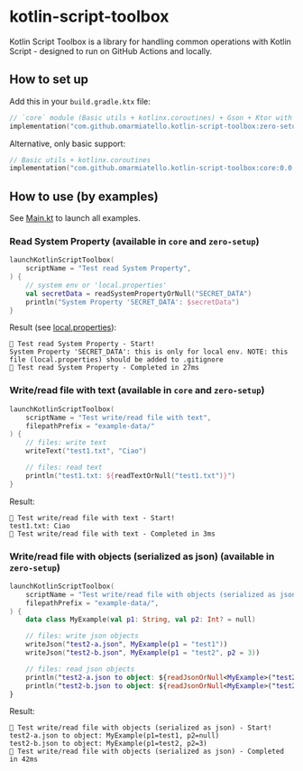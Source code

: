 # kotlin-script-toolbox

Kotlin Script Toolbox is a library for handling common operations with Kotlin Script - designed to run on GitHub Actions and locally.

## How to set up

Add this in your `build.gradle.ktx` file:
```kotlin
// `core` module (Basic utils + kotlinx.coroutines) + Gson + Ktor with OkHttp
implementation("com.github.omarmiatello.kotlin-script-toolbox:zero-setup:0.0.2")
```

Alternative, only basic support:
```kotlin
// Basic utils + kotlinx.coroutines
implementation("com.github.omarmiatello.kotlin-script-toolbox:core:0.0.2")
```

## How to use (by examples)
See [Main.kt](example/src/main/kotlin/com/github/omarmiatello/kotlinscripttoolbox/example/Main.kt)
to launch all examples.

### Read System Property (available in `core` and `zero-setup`)

```kotlin
launchKotlinScriptToolbox(
    scriptName = "Test read System Property",
) {
    // system env or 'local.properties'
    val secretData = readSystemPropertyOrNull("SECRET_DATA")
    println("System Property 'SECRET_DATA': $secretData")
}
```

Result (see [local.properties](local.properties)):
```
🏁 Test read System Property - Start!
System Property 'SECRET_DATA': this is only for local env. NOTE: this file (local.properties) should be added to .gitignore
🎉 Test read System Property - Completed in 27ms
```

### Write/read file with text (available in `core` and `zero-setup`)
```kotlin
launchKotlinScriptToolbox(
    scriptName = "Test write/read file with text",
    filepathPrefix = "example-data/"
) {
    // files: write text
    writeText("test1.txt", "Ciao")

    // files: read text
    println("test1.txt: ${readTextOrNull("test1.txt")}")
}
```

Result:
```
🏁 Test write/read file with text - Start!
test1.txt: Ciao
🎉 Test write/read file with text - Completed in 3ms
```

### Write/read file with objects (serialized as json) (available in `zero-setup`)
```kotlin
launchKotlinScriptToolbox(
    scriptName = "Test write/read file with objects (serialized as json)",
    filepathPrefix = "example-data/",
) {
    data class MyExample(val p1: String, val p2: Int? = null)

    // files: write json objects
    writeJson("test2-a.json", MyExample(p1 = "test1"))
    writeJson("test2-b.json", MyExample(p1 = "test2", p2 = 3))

    // files: read json objects
    println("test2-a.json to object: ${readJsonOrNull<MyExample>("test2-a.json")}")
    println("test2-b.json to object: ${readJsonOrNull<MyExample>("test2-b.json")}")
}
```

Result:
```
🏁 Test write/read file with objects (serialized as json) - Start!
test2-a.json to object: MyExample(p1=test1, p2=null)
test2-b.json to object: MyExample(p1=test2, p2=3)
🎉 Test write/read file with objects (serialized as json) - Completed in 42ms
```

